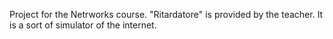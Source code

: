 Project for the Netrworks course.
"Ritardatore" is provided by the teacher. It is a sort of simulator of the internet.

